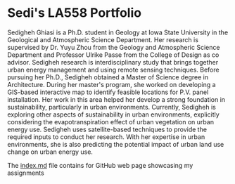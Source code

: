 # __Sedi's LA558 Portfolio__
Sedigheh Ghiasi is a Ph.D. student in Geology at Iowa State University in the Geological and Atmospheric Science Department. Her research is supervised by Dr. Yuyu Zhou from the Geology and Atmospheric Science Department and Professor Ulrike Passe from the College of Design as co advisor. Sedigheh research is interdisciplinary study that brings together urban energy management and using remote sensing techniques.
Before pursuing her Ph.D., Sedigheh obtained a Master of Science degree in Architecture. During her master's program, she worked on developing a GIS-based interactive map to identify feasible locations for P.V. panel installation. Her work in this area helped her develop a strong foundation in sustainability, particularly in urban environments.
Currently, Sedigheh is exploring other aspects of sustainability in urban environments, explicitly considering the evapotranspiration effect of urban vegetation on urban energy use. Sedigheh uses satellite-based techniques to provide the required inputs to conduct her research. With her expertise in urban environments, she is also predicting the potential impact of urban land use change on urban energy use.

The [index.md](https://github.com/sedi-ghiasi/LA588_Sedi/blob/main/index.md) file contains for GitHub web page showcasing my assignments



